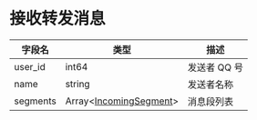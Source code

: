# 接收转发消息
| 字段名 | 类型 | 描述 |
| --- | --- | --- |
| user_id | int64 | 发送者 QQ 号 |
| name | string | 发送者名称 |
| segments | Array<[IncomingSegment](../struct/IncomingSegment.md)> | 消息段列表 |

